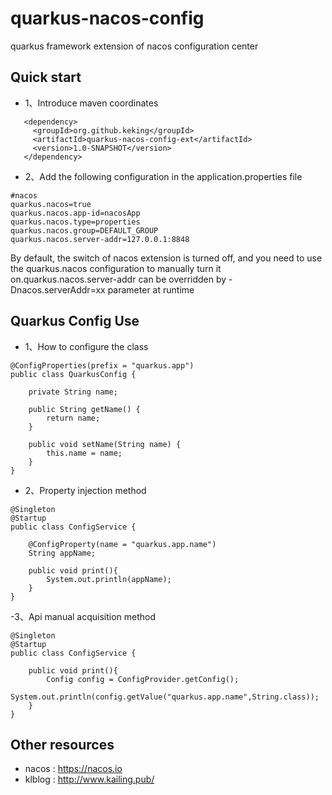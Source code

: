 # quarkus-nacos-config
quarkus framework extension of nacos configuration center

## Quick start
- 1、Introduce maven coordinates
```
   <dependency>
     <groupId>org.github.keking</groupId>
     <artifactId>quarkus-nacos-config-ext</artifactId>
     <version>1.0-SNAPSHOT</version>
   </dependency>
```
- 2、Add the following configuration in the application.properties file
```
#nacos
quarkus.nacos=true
quarkus.nacos.app-id=nacosApp
quarkus.nacos.type=properties
quarkus.nacos.group=DEFAULT_GROUP
quarkus.nacos.server-addr=127.0.0.1:8848
```
By default, the switch of nacos extension is turned off, and you need to use the quarkus.nacos configuration to manually turn it on.quarkus.nacos.server-addr can be overridden by -Dnacos.serverAddr=xx parameter at runtime

## Quarkus Config Use
- 1、How to configure the class
```
@ConfigProperties(prefix = "quarkus.app")
public class QuarkusConfig {

    private String name;

    public String getName() {
        return name;
    }

    public void setName(String name) {
        this.name = name;
    }
}
```
- 2、Property injection method
```
@Singleton
@Startup
public class ConfigService {

    @ConfigProperty(name = "quarkus.app.name")
    String appName;
    
    public void print(){
        System.out.println(appName);
    }
}
```
-3、Api manual acquisition method
```
@Singleton
@Startup
public class ConfigService {

    public void print(){
        Config config = ConfigProvider.getConfig();
        System.out.println(config.getValue("quarkus.app.name",String.class));
    }
}
```
## Other resources
- nacos : https://nacos.io
- klblog : http://www.kailing.pub/